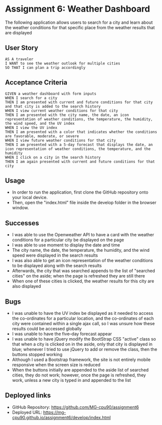 # Assignment 6: Weather Dashboard
The following application allows users to search for a city and learn about the weather conditions for that specific place from the weather results that are displayed

## User Story

```
AS A traveler
I WANT to see the weather outlook for multiple cities
SO THAT I can plan a trip accordingly
```

## Acceptance Criteria

```
GIVEN a weather dashboard with form inputs
WHEN I search for a city
THEN I am presented with current and future conditions for that city and that city is added to the search history
WHEN I view current weather conditions for that city
THEN I am presented with the city name, the date, an icon representation of weather conditions, the temperature, the humidity, the wind speed, and the UV index
WHEN I view the UV index
THEN I am presented with a color that indicates whether the conditions are favorable, moderate, or severe
WHEN I view future weather conditions for that city
THEN I am presented with a 5-day forecast that displays the date, an icon representation of weather conditions, the temperature, and the humidity
WHEN I click on a city in the search history
THEN I am again presented with current and future conditions for that city
```

## Usage
* In order to run the application, first clone the GitHub repository onto your local device.
* Then, open the "index.html" file inside the develop folder in the browser window.

## Successes
* I was able to use the Openweather API to have a card with the weather conditions for a particular city be displayed on the page
* I was able to use moment to display the date and time
* The city name, the date, the temperature, the humidity, and the wind speed were displayed in the search results
* I was also able to get an icon representation of the weather conditions to be displayed along with the search results
* Afterwards, the city that was searched appends to the list of "searched cities" on the aside; when the page is refreshed they are still there
* When one of these cities is clicked, the weather results for this city are also displayed

## Bugs
* I was unable to have the UV index be displayed as it needed to access the co-ordinates for a particular location, and the co-ordinates of each city were contained within a single ajax call, so I was unsure how these results could be accessed globally
* I was unable to have the five–day forecast appear
* I was unable to have jQuery modify the BootStrap CSS "active" class so that when a city is clicked on in the aside, only that city is displayed in blue; whenever I tried to use jQuery to add or remove the class, then the buttons stopped working
* Although I used a Bootstrap framework, the site is not entirely mobile responsive when the screen size is reduced
* When the buttons initially are appended to the aside list of searched cities, they do not work; however, once the page is refreshed, they work, unless a new city is typed in and appended to the list

## Deployed links
* GitHub Repository: https://github.com/MG-cpu90/assignment6
* Deployed URL: https://mg-cpu90.github.io/assignment6/develop/index.html